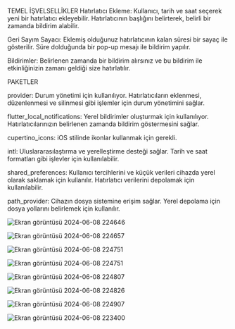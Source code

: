 TEMEL İŞVELSELLİKLER
Hatırlatıcı Ekleme: Kullanıcı, tarih ve saat seçerek yeni bir hatırlatıcı ekleyebilir. Hatırlatıcının başlığını belirterek, belirli bir zamanda bildirim alabilir.

Geri Sayım Sayacı: Eklemiş olduğunuz hatırlatıcının kalan süresi bir sayaç ile gösterilir. Süre dolduğunda bir pop-up mesajı ile bildirim yapılır.

Bildirimler: Belirlenen zamanda bir bildirim alırsınız ve bu bildirim ile etkinliğinizin zamanı geldiği size hatırlatılır.

PAKETLER

provider: Durum yönetimi için kullanılıyor. Hatırlatıcıların eklenmesi, düzenlenmesi ve silinmesi gibi işlemler için durum yönetimini sağlar.

flutter_local_notifications: Yerel bildirimler oluşturmak için kullanılıyor. Hatırlatıcılarınızın belirlenen zamanda bildirim göstermesini sağlar.

cupertino_icons: iOS stilinde ikonlar kullanmak için gerekli.

intl: Uluslararasılaştırma ve yerelleştirme desteği sağlar. Tarih ve saat formatları gibi işlevler için kullanılabilir.

shared_preferences: Kullanıcı tercihlerini ve küçük verileri cihazda yerel olarak saklamak için kullanılır. Hatırlatıcı verilerini depolamak için kullanılabilir.

path_provider: Cihazın dosya sistemine erişim sağlar. Yerel depolama için dosya yollarını belirlemek için kullanılır.

![Ekran görüntüsü 2024-06-08 224646](https://github.com/esmasila/HATIRLATICI-UYGULAMASI-/assets/168902924/ae43999f-786f-4006-8062-b06cab5137ba)


![Ekran görüntüsü 2024-06-08 224657](https://github.com/esmasila/HATIRLATICI-UYGULAMASI-/assets/168902924/48cc6c8a-9d0f-41b1-84dc-566ccea8a93b)


![Ekran görüntüsü 2024-06-08 224751](https://github.com/esmasila/HATIRLATICI-UYGULAMASI-/assets/168902924/c590e7c1-798b-43ef-a583-196c8aad81fa)


![Ekran görüntüsü 2024-06-08 224751](https://github.com/esmasila/HATIRLATICI-UYGULAMASI-/assets/168902924/8e9162c3-0537-4855-b850-b1b410663678)


![Ekran görüntüsü 2024-06-08 224807](https://github.com/esmasila/HATIRLATICI-UYGULAMASI-/assets/168902924/d1194c4e-32de-445c-8951-2513d7a2ec86)


![Ekran görüntüsü 2024-06-08 224826](https://github.com/esmasila/HATIRLATICI-UYGULAMASI-/assets/168902924/a4d86669-2392-4642-840c-5876c18ce8ea)


![Ekran görüntüsü 2024-06-08 224907](https://github.com/esmasila/HATIRLATICI-UYGULAMASI-/assets/168902924/85d57fe6-75ed-45ca-b2d3-66508738c383)


![Ekran görüntüsü 2024-06-08 223400](https://github.com/esmasila/HATIRLATICI-UYGULAMASI-/assets/168902924/6f1ae87d-f74e-42a7-91da-cc10f09df682)

